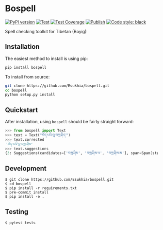 # Bospell
[![PyPI version](https://badge.fury.io/py/bospell.svg)](https://badge.fury.io/py/bospell)
[![Test](https://github.com/Esukhia/bospell/actions/workflows/test.yml/badge.svg)](https://github.com/Esukhia/bospell/actions/workflows/test.yml)
[![Test Coverage](https://github.com/Esukhia/bospell/actions/workflows/test-coverage.yml/badge.svg)](https://github.com/Esukhia/bospell/actions/workflows/test-coverage.yml)
[![Publish](https://github.com/Esukhia/bospell/actions/workflows/deloy.yml/badge.svg)](https://github.com/Esukhia/bospell/actions/workflows/deloy.yml)
[![Code style: black](https://img.shields.io/badge/code%20style-black-000000.svg)](https://github.com/psf/black)

Spell checking toolkit for Tibetan (Boyig)

## Installation
The easiest method to install is using pip:

```bash
pip install bospell
```

To install from source:
```bash
git clone https://github.com/Esukhia/bospell.git
cd bospell
python setup.py install
```

## Quickstart
After installation, using `bospell` should be fairly straight forward:
```python
>>> from bospell import Text
>>> text = Text("བོད་པའི་བུ་བཀྲ་ཤིད་")
>>> text.corrected
'བོད་པའི་བུ་བཀྲ་ཤིས'
>>> text.suggestions
{3: Suggestions(candidates=['བཀྲ་ཤིས', 'བཀྲ་ཤིས་པ', 'བཀྲ་ཤིས་མ'], span=Span(start=11, end=19))}
```

## Development
```
$ git clone https://github.com/Esukhia/bospell.git
$ cd bospell
$ pip install -r requirements.txt
$ pre-commit install
$ pip install -e .
```

## Testing
```
$ pytest tests
```
